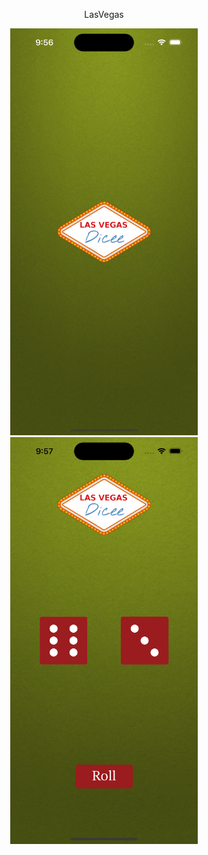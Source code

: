 <p align="center">LasVegas</p>

<div align="center">
    <img src="https://github.com/nasoviva/LasVegas/blob/main/LaunchScreen.png" alt="Описание изображения" width="300"/>
    <img src="https://github.com/nasoviva/LasVegas/blob/main/Main.png" alt="Описание изображения" width="300"/>
</div>
